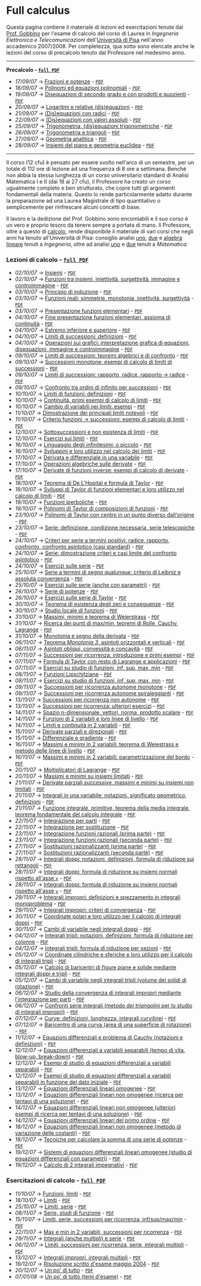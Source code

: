 # Full calculus

Questa pagina contiene il materiale di lezioni ed esercitazioni tenute dal [Prof. Gobbino](http://pagine.dm.unipi.it/gobbino/Home_Page/ArchivioDidattico.html) per l'esame di calcolo del corso di Laurea in *Ingegneria Elettronica e Telecomunicazioni* dell'[Università di Pisa](https://www.unipi.it) nell'anno accademico 2007/2008. Per completezza, qua sotto sono elencate anche le lezioni del corso di precalcolo tenuto dal Professore nel medesimo anno.

---

**Precalcolo - [`full PDF`](https://mega.nz/file/494AjQaR#ZJMr0XKfmEUgvrVcZfupBSP7UkyrBhSQn0tSQNT7Xj4)**

- *17/09/07* → [Frazioni e potenze](https://mega.nz/file/khIHUZaD#1Y4EpqKSjPMh3wPQN7jeHg-fcCPgLJrBSNWkPIO-PcU) - [`PDF`](https://mega.nz/file/FtR0iCyB#yHNSp0-ljIsfLJlopZtPwzZBQ0HwdGwIz0hrniux-E0)
- *18/09/07* → [Polinomi ed equazioni polinomiali](https://mega.nz/file/99QWTa4K#o2zC0ILXsx3UmCvckLmIRIS9DfJzNUaKS2VANXxr-lA) - [`PDF`](https://mega.nz/file/U14GQR4Q#OpP-SB_Wp4hSACFJHIRvccIism2XLZ2H7kXeIC2eIlE)
- *19/09/07* → [Disequazioni di secondo grado e con prodotti e quozienti](https://mega.nz/file/M0IRjJhC#v4GyP6A29qrgzH2Rv7QXZI2qw_KRy5kZHgMYq9L7smM) - [`PDF`](https://mega.nz/file/NgBlAIAD#wJ9_kwzcz1e4gRWuPDoR0dtqP7dvRRNGNaT0WE-lfYI)
- *20/09/07* → [Logaritmi e relative (dis)equazioni](https://mega.nz/file/IgJC0DiD#2mTRCVwQTeVdUzgZFwiwxIkZrUlycaQbFh3ZgRHQECU) - [`PDF`](https://mega.nz/file/VxJjlAKQ#0PwVZ_sNppLeHiICIxgHDzKIuAc5NZXvQS6TjLknPS0)
- *21/09/07* → [(Dis)equazioni con radici](https://mega.nz/file/oooyERgT#UtMz4-UWobWf4qnf3Im4r_78TQVj_LN_TK0yk080-Pg) - [`PDF`](https://mega.nz/file/V8Yg3RJS#0_yOyrrfRQU9MrM-ro4IaBpsHkJRK-7btyCbHewf3bI)
- *22/09/07* → [(Dis)equazioni con valori assoluti](https://mega.nz/file/t0YFQZ7Z#78UAqHh5c54gRiJ1M0CcC_P88AtZ0nvArC7Vk6zHS3M) - [`PDF`](https://mega.nz/file/U9YxkbDL#Xy3bi_6MzXHU0URmUOUVm5ZUn_I0O9H9dpQEC3Nw2WM)
- *25/09/07* → [Trigonometria, (dis)equazioni trigonometriche](https://mega.nz/file/IpJhyCRL#6Q3LLm2-LsX-Gcpdg-LgzrZCAEpLEnMIOvtPdw-tNm8) - [`PDF`](https://mega.nz/file/95wThbLL#qGYf2eEBldF8c3E9CwBDU85q2-nr4wvNdApmq-08PzQ)
- *26/09/07* → [Trigonometria e triangoli](https://mega.nz/file/chomnbAR#MPGBVaMye9lm4LyX0w_j-7uFistXFbgOFFUERMP0QS0) - [`PDF`](https://mega.nz/file/BtBwUBKY#4RuXyfNkkz4UvJeTWzLDY1e3I5vfCDS9Aqts7RMou1c)
- *27/09/07* → [Geometria analitica](https://mega.nz/file/wgBSRQab#CwgVx41dyJcmzzjdFWhZdG_V86MIwo84ETLmY-G__E4) - [`PDF`](https://mega.nz/file/YxgSxACY#CooG02S0g12K0-5kTZKjUIiFQG3cbw2HWrUL_VphQek)
- *28/09/07* → [Insiemi del piano e geometria euclidea](https://mega.nz/file/cx5FTSzA#EtCsLzxRuMry7I7NG9T_6UcW-ytuzFiCCbsQeXvnqlA) - [`PDF`](https://mega.nz/file/thJAiYIL#3Klxeq9GyGjvtHH0OyeagmczVZmLC3X-Y1DzutrFyp0)

---

Il corso (12 cfu) è pensato per essere svolto nell'arco di un semestre, per un totale di 112 ore di lezione ad una frequenza di 8 ore a settimana. Benché non abbia la stessa lunghezza di un corso universitario standard di Analisi Matematica I e II (dai 18 ai 27 cfu), il Professore ha creato un corso ugualmente completo e ben strutturato, che copre tutti gli argomenti fondamentali della materia. Questo lo rende particolarmente adatto durante la preparazione ad una Laurea Magistrale di tipo quantitativo o semplicemente per rinfrescare alcuni concetti di base.

Il lavoro e la dedizione del Prof. Gobbino sono encomiabili e il suo corso è un vero e proprio tesoro da tenere sempre a portata di mano. Il Professore, oltre a questo di [calcolo](http://pagine.dm.unipi.it/gobbino/Home_Page/AD_T08.html), rende disponibile il materiale di vari corsi che negli anni ha tenuto all'Università di Pisa: consiglio analisi [uno](http://pagine.dm.unipi.it/gobbino/Home_Page/AD_AM13.html), [due](http://pagine.dm.unipi.it/gobbino/Home_Page/AD_AM2_14.html) e [algebra lineare](http://pagine.dm.unipi.it/gobbino/Home_Page/AD_AL_14.html) tenuti a *Ingegneria*, oltre ad analisi [uno](http://pagine.dm.unipi.it/gobbino/Home_Page/AD_AM1_17.html) e [due](http://pagine.dm.unipi.it/gobbino/Home_Page/AD_AM2_18.html) tenuti a *Matematica*.




### Lezioni di calcolo - [`full PDF`](https://mega.nz/file/B9oGEQSD#1P7fkyQ17V1bOtrMV56JAPwi9pO7k8sEHrJAiUITuh8)

- *02/10/07* → [Insiemi](https://mega.nz/file/Y8ZSyZKB#SocjSc8UR_ghF-UzrI2plUd6tAoDvT5QaYjD6wb9czI) - [`PDF`](https://mega.nz/file/p9QzTR7T#cmhkAEb8JSXz3mhsqd5gB6GQ77um5kBdTCo9y0oH02M)
- *02/10/07* → [Funzioni tra insiemi, iniettività, surgettività, immagine e controimmagine](https://mega.nz/file/R9ZAFTqT#UhyClOSBLImsvKfP6GJGHTUCOKr18YmKrqeIPUm2_ok) - [`PDF`](https://mega.nz/file/kwpWWR7Q#jtPypG0jFwWg278cZBYuSEUNxdHT-1OML_o7HtaWSoU)
- *03/10/07* → [Principio di induzione](https://mega.nz/file/xg4SiRIL#HkcQLRwks26Rtpb2h4nk3QsaS-5tabYczOi3wwPeZ_8) - [`PDF`](https://mega.nz/file/RgpXTJDT#6PyS0E5pPwLG03uOHkUKDVEn4qGgPvcb5qoOJFkHKq8)
- *03/10/07* → [Funzioni reali: simmetrie, monotonia, iniettività, surgettività](https://mega.nz/file/ssQnEZLL#to4Th3HAkb8wpn8E13nrxhhGsb-tlr8nHhgl7UeR9n0) - [`PDF`](https://mega.nz/file/I1hiyRpZ#a7sLA1t0n6lDKQAnzHvHbY3SCHV49wpM5xLwwW7E6tI)
- *03/10/07* → [Presentazione funzioni elementari](https://mega.nz/file/1lYziI4B#IHPlFpzZ_MpIrR642BWmA21w6uIxrhn2_ZxvDknlXZI) - [`PDF`](https://mega.nz/file/hxRXWZ6a#kEfl1FREvVgJH3u-endCucMDJAu4g0fBUw4BBmTFQQ0)
- *04/10/07* → [Fine presentazione funzioni elementari, assioma di continuità](https://mega.nz/file/ZxgkUSoB#GSmSVoViMcALt7BDVN-0BoindeA89-ETs4sFYlIqXz4) - [`PDF`](https://mega.nz/file/UxhECTST#aLUdGD09jxsMMx1QakH4x27jve2pqHAsN0i_tLl-Lcs)
- *04/10/07* → [Estremo inferiore e superiore](https://mega.nz/file/Ixh2TKYS#2_uyEox4wsOCIqDQYog7h1yf5TzSLfSiEZHeW7U9wlU) - [`PDF`](https://mega.nz/file/F94GyQyC#SGjEG_I4fOoOUldJ8wL_QyjLDqjj4A7cDqBj0eehVPI)
- *04/10/07* → [Limiti di successioni: definizioni](https://mega.nz/file/k8Z3DYoZ#ILZJYV_BFnlJNDS7NoY6Ca2qmRaPzlE5G2GemTtB5-c) - [`PDF`](https://mega.nz/file/RhwQmQBC#t2Dq6_1F3T-YRcIbzptZ1Q7O7gN0f0ZWp1zyIr4nRbc)
- *04/10/07* → [Operazioni sui grafici: interpretazione grafica di equazioni, disequazioni, immagine e controimmagine](https://mega.nz/file/RxxHGbIA#zy9c6p_Zj8vjczNz_uhHL2Y50muTszljx1it0OPx8KU) - [`PDF`](https://mega.nz/file/tpw1AT5R#9tTUVtHg2is0wdSrfvHP4RRnvoz-zNEG6-Rwdlxh378)
- *09/10/07* → [Limiti di successioni: teoremi algebrici e di confronto](https://mega.nz/file/08o1VYgI#QvTt7baV-Ia442upqFOPMFOK5KObFy3dCs1xEjJLFSw) - [`PDF`](https://mega.nz/file/QspCFQga#QZztxAapdmYa763SO5e_YdWo3hBRwakJXY7GAfZ5jU0)
- *09/10/07* → [Successioni monotone: esempi di calcolo di limiti di successioni](https://mega.nz/file/NhJWiJDY#YFrf2HqNYVWWOauLqKm84GQLjLM1Q7POcf0hJ3Pz1g0) - [`PDF`](https://mega.nz/file/Mp4wFZRQ#J1XCxaIb9GqCnw-zZTtJOoPVwJi-6Oo0fl8RIGqS38Y)
- *09/10/07* → [Limiti di successioni: rapporto, radice, rapporto → radice](https://mega.nz/file/M4w3yJpY#_jo3y2U93Dc33p9xfMgIdQSQLaQXDsuUb9xBnSCHtxU) - [`PDF`](https://mega.nz/file/k5ZSlIjY#C4fsiq8f2Vkn07xE3PPLsm2wsag1u1ZaBL0rBNxPHr8)
- *09/10/07* → [Confronto tra ordini di infinito per successioni](https://mega.nz/file/8lA0QJIL#phluFT_QrBYjkD3rsPnX_tqDiHbT1fEvZKuYARNmgx8) - [`PDF`](https://mega.nz/file/s85AibCQ#Ah4ZRooy1H3ZfY5lwXi_6s0gj7BGsyyXCGCd8egktjk)
- *10/10/07* → [Limiti di funzioni: definizioni](https://mega.nz/file/spg21ZwQ#HxjSERTYoSYiZVeBboNez_xMH1yA9E8AsWb7qa6nhf0) - [`PDF`](https://mega.nz/file/t1BnlbKa#zSPMNHRzRtfHGxk8F-CwTpNEAsDiLjwo_DdIeUnnhd4)
- *10/10/07* → [Continuità, primi esempi di calcolo di limiti](https://mega.nz/file/8oQAjZSI#2iD6d7oC7STPRWEilxPX7N5ZU3LHc8b4o-IesxVsIYU) - [`PDF`](https://mega.nz/file/t8hAlT4L#BxSGh9h83YE2owKvcVJYIFgMlQz6oG9sEM_D090tOT8)
- *10/10/07* → [Cambio di variabili nei limiti: esempi](https://mega.nz/file/t4w3SYgS#pXju2gl4mnMiJNon28qrQoVtDrPPpRsbmQ4S4RDS6Jo) - [`PDF`](https://mega.nz/file/BgxzkDwR#VFDC_pe7KMcs_Y8Qz5qcZOf-vJfyGg9o3HMUYgkDbCA)
- *11/10/07* → [Dimostrazione dei principali limiti notevoli](https://mega.nz/file/El5VzLTI#4s6VEEdB09Bg-MObMQpPgMjJyckl6u7WMaiNPeE2wC8) - [`PDF`](https://mega.nz/file/wtxQ1KgR#-aEv6zlEL53rphvSLOdyu-Uoi3G7JABXLqzya4unJSY)
- *11/10/07* → [Criterio funzioni → successioni: esempi di calcolo di limiti](https://mega.nz/file/8ooxVIIZ#USY8xRn2ArqbpMnLs1YrvG-lQfXTmrIkx7QRsBiWgxo) - [`PDF`](https://mega.nz/file/E0Y0xQiQ#3V9yZ5Tc5P1aEYb7URcYSqCR9s9FWDoMI8p5EiXQ4-M)
- *12/10/07* → [Sottosuccessioni e non esistenza di limiti](https://mega.nz/file/Bph0iJbB#flBxb_kmk1RgZ8038MWIM7IJaneuM0x35vkwC82rlDw) - [`PDF`](https://mega.nz/file/85pw1LAS#gFEexi6GNrGBuiiJhkvyMAb_oOgaklcxFp0HWxTOqZY)
- *12/10/07* → [Esercizi sui limiti](https://mega.nz/file/E44GCCoZ#8TwpF7TeuWD4sRSt6d1s9ok3rhh2twFKbDd27jQD0IM) - [`PDF`](https://mega.nz/file/0hhzDZJa#E4GKhZLNbHaKzVtRSPxBfaLxb7vap42ToLojMBCizIk)
- *16/10/07* → [Linguaggio degli infinitesimi: o piccolo](https://mega.nz/file/AkQTyI5Y#Qv5P-YFpeMJ1l3GFMVUAxeuJGq6LuTflPOz_eQEGqnc) - [`PDF`](https://mega.nz/file/R5IigYZA#vSfDNi6oTj5oF5dU_8p-caA6sCSTfJ-pHjnrOIj6L5g)
- *16/10/07* → [*Sviluppini* e loro utilizzo nel calcolo dei limiti](https://mega.nz/file/88h1xKxZ#qBNGhv8rw8sJcUTssNVibceLI1FdU6zdimgpQyOqeyw) - [`PDF`](https://mega.nz/file/E8IQTDBa#4Zk2T3PzZ415st2DOnSe7p0JR_8jxxPckNTQhOXBpe0)
- *17/10/07* → [Derivata e differenziale in una variabile](https://mega.nz/file/s1YXSDTL#_Ns4mvqKnJrOu4T9uaytQHFUOGUA_PX2mg8qCuUIIto) - [`PDF`](https://mega.nz/file/psoTlRpB#vM5TuXmdNO_gHOl0Dpfhl-qcEifRAC1z24exV-5xy84)
- *17/10/07* → [Operazioni algebriche sulle derivate](https://mega.nz/file/kthGgCIC#o_McojKXgWyna4rSkEmC4HOWkmwZpRw4SMwuvMFJyVw) - [`PDF`](https://mega.nz/file/NsBDEQBQ#yCQo6_SdazwZ08dilqbCT2iDGT3wSTybYul9RTxrlGI)
- *17/10/07* → [Derivate di funzioni inverse: esempi di calcolo di derivate](https://mega.nz/file/w0ZF3KKZ#rseQcego4iZzHU17-mg-0Q9eETOCYgfrcmZ8BxhTrN0) - [`PDF`](https://mega.nz/file/Z15hxa5Q#cnnI6BS_u9r8tlwtfkXLTwqV3q1K2zu1aO2vzwt23F0)
- *18/10/07* → [Teorema di De L'Hopital e formula di Taylor](https://mega.nz/file/5sYkRISY#D4fSLQ647f5vN1Bp1K1Ieyp0mACcX8_ARtKehNsoST4) - [`PDF`](https://mega.nz/file/IlBjkDKA#HLLFhumZqFq-uYhZtM1wMq8F-9z5HaGmbLeEJA6VRnQ)
- *18/10/07* → [Sviluppi di Taylor di funzioni elementari e loro utilizzo nel calcolo di limiti](https://mega.nz/file/Z45hRQTY#hJx7ntazHQW2N4-OyUYCVQd-tvjUgEc-53OxD6lSZHE) - [`PDF`](https://mega.nz/file/YtYkkRaA#xB4jydvXQWfED21Ss2Xj7cvuKwqFSkM5SN0yRVfDPWI)
- *19/10/07* → [Funzioni iperboliche](https://mega.nz/file/E1xTmSJB#SkI-WEVpQhhqQCyhnyS17841iFR9V9td8CnfwS_Gb7A) - [`PDF`](https://mega.nz/file/cpZBXTTQ#R5Kh5eDnzxQOGBKVKeAfkW8WkToikbHM2Ky1OeLa9rs)
- *19/10/07* → [Polinomi di Taylor di composizioni di funzioni](https://mega.nz/file/doAjFLjS#LvFeqj_eaR31cWN8a29BfMACASm3LqbJYXz6ycAyo0g) - [`PDF`](https://mega.nz/file/g0AXHJAZ#Fuf_EqfT72zLJctG4JOvs6RgRa1mTGD77YPSao7Duck)
- *23/10/07* → [Polinomi di Taylor con centro in un punto diverso dall'origine](https://mega.nz/file/9hY0CBAa#9fPQmA8myZUAWsaGqwrc5fv4Hv77vDgZxJ1i2Yg_CoM) - [`PDF`](https://mega.nz/file/YkpjkQxQ#Co1DPDiY-v51AlWpsX5HpCgvOerOaPOUHdYgaujHEpE)
- *23/10/07* → [Serie: definizione, condizione necessaria, serie telescopiche](https://mega.nz/file/0gQEgC4B#1ih0xcznG0yLJbRoCNxnyJgWxIl3OqKs0vrdXM_jpDQ) - [`PDF`](https://mega.nz/file/Rp4iHDLY#CWlV5wJH9uYvhRCwpy9_AVjCmEulIe5B-WmDCKvrR7E)
- *24/10/07* → [Criteri per serie a termini positivi: radice, rapporto, confronto, confronto asintotico (casi standard)](https://mega.nz/file/tsJ0iSpC#bfPwu8zf-EhWJd2gWgTqqaVcxjrKs-R3HbDzQ_puQow) - [`PDF`](https://mega.nz/file/QhojBRrY#1JPr58eYLKKETTppSZL2NHzH9ku7BVq1wjfomibkoyM)
- *24/10/07* → [Serie: dimostrazione criteri e casi limite del confronto asintotico](https://mega.nz/file/FghAEDSA#b3KPeN6G7iZiYy4aQnBjXWZQyb4Y36O8QjhiUbpzIpI) - [`PDF`](https://mega.nz/file/0lIV1ShZ#8aimS3aO58fxvQpzNTvtryxrFQPXHVIfhknNPYepKJg)
- *24/10/07* → [Esercizi sulle serie](https://mega.nz/file/Fw4QFCAZ#wjBWGfhzBO553zarmnOJ_CU1Epoyunx5X9KrxV8aD5M) - [`PDF`](https://mega.nz/file/w4BAgZLS#15z60uIcEpqbFlqselcgvdCjiXVQdroM569vCpAoxak)
- *25/10/07* → [Serie a termini di segno qualunque: criterio di Leibniz e assoluta convergenza](https://mega.nz/file/B55gWYob#j51MjFDv9C318QB4k_0klot8T2mVYrpKVf43djCcGxQ) - [`PDF`](https://mega.nz/file/40ASHD4Y#bksm6MHDyShXBRQiFyaaDiUOo4Tdwj0LsFME8Pay6eE)
- *25/10/07* → [Esercizi sulle serie (anche con parametri)](https://mega.nz/file/d0gS2BJL#j3E2mPtVmXskCaAkp0yKVsIdrqWZPLXkm9lCkSJoAbw) - [`PDF`](https://mega.nz/file/csZ0QTZR#9Wz4LuImzXsvI-8kt-0QLVnfbmH__0p0ElX28GDuG2o)
- *26/10/07* → [Serie di potenze](https://mega.nz/file/4xAVjb7R#6WD1kr9RttHgR_5vP8YlzPaV-4PbEOve4-CYyJmVCHk) - [`PDF`](https://mega.nz/file/ZlQSwQzY#NW7XSCEgzGqoZ7Iu79lRWVI1JOL1Sbv4mw5pth0PG9g)
- *26/10/07* → [Esercizi sulle serie di Taylor](https://mega.nz/file/h9xxWSxD#m_bWriab3kksNA_Pdq02oEerVNhttlkmGT0WxVsmqVk) - [`PDF`](https://mega.nz/file/9ppxXSjY#8gxP2OCkTTckQAd_ZPOjAXfPSCqyFoZB939Fts3l8OI)
- *30/10/07* → [Teorema di esistenza degli zeri e conseguenze](https://mega.nz/file/clJxnSAI#f4RxRFmtmEmf_JSYjXVMgK2gLt6zxamJIF4jH2LQUmc) - [`PDF`](https://mega.nz/file/I1IxFa4D#ASHStAcLwv64zGiD-j7nV4qEHmhKarnyxCrUpeI5qbA)
- *30/10/07* → [Studio locale di funzioni](https://mega.nz/file/RpIjHRIb#Pyo6NHakDVjTo78SZyH22zvtvIQCUJ0k1t8O9Y4-Un0) - [`PDF`](https://mega.nz/file/BlJXzTRQ#c7KhpCRDzIh25bliwLbnjS2bkWfyLCLsoX1G0Gvu9AI)
- *31/10/07* → [Massimi, minimi e teorema di Weierstrass](https://mega.nz/file/4xQ3yTIL#WqzXns3wDfBxbJM70cQ3qDO3z9muxlITgeDCetZeEgo) - [`PDF`](https://mega.nz/file/lgYm2A5K#xK2FPeLhMLbiceZqE27f2Vym22clhA6lz3VCgETYEHo)
- *31/10/07* → [Ricerca dei punti di max/min, teoremi di Rolle, Cauchy, Lagrange](https://mega.nz/file/94Q11KgS#SS3Z-gf3oSPlWmeDnFgmznEOqBA4-HCmBCsGY1AI128) - [`PDF`](https://mega.nz/file/YlZUUJTb#Nl5bPEJou1SLbCpG0n8ouEepPxpwChLFlX8gp-InY9s)
- *31/10/07* → [Monotonia e segno della derivata](https://mega.nz/file/5kgnVT6B#_18NKCWZyUDasObjKQM7LIsGJrJ9HbIDOFrLLX8WOvM) - [`PDF`](https://mega.nz/file/9gYiBZAC#pKFx3uVXRilLMiQ_om0N_OZDm-1GWfAal38NlfNu7-o)
- *06/11/07* → [Teorema *Monotonia 3*, asintoti orizzontali e verticali](https://mega.nz/file/YwADCDqK#9Z8IzctPG0kWIitMuHCfG3m5JvTJDo82h67ZOEaZfKw) - [`PDF`](https://mega.nz/file/hwwWFBwB#Fft58hSCUuFPyfPVGRINyLWKh4BVzhGM1LC66xGaaBw)
- *06/11/07* → [Asintoti obliqui, convessità e concavità](https://mega.nz/file/I94XDBIT#od8QCARFxrtLASuNJ_M2spJe_bDSgVR88U0PbvsPVI4) - [`PDF`](https://mega.nz/file/s44UUQDD#m8BLQNXvVVI_cOv4UzB4iYasYaPqozAhX4TuqaayH1E)
- *07/11/07* → [Successioni per ricorrenza: introduzione e primi esempi](https://mega.nz/file/gtgmGITB#6wjDKNAOXdyHRnUcPKV-SFbJMcMJfibWa1EzwX-XEag) - [`PDF`](https://mega.nz/file/soRGEIKB#53U1HyZTVrncxHiDM_Pjh_jMXHpDCyGfbFXksTDdN_w)
- *07/11/07* → [Formula di Taylor con resto di Lagrange e applicazioni](https://mega.nz/file/JsAyFKbZ#qpZmUtZAZ7R6tU-LtT3ROwKz6hcPWaD8LWlVnVEbl-M) - [`PDF`](https://mega.nz/file/ItwXRbKI#djC4s1ejGfOYJ0qDl_l3vgxGR4_BZJhhromJiaLdZ7g)
- *07/11/07* → [Esercizi su studio di funzioni, inf, sup, max, min](https://mega.nz/file/olAQyQiT#wc2kTE7GujYijw6gZTpfIwsHZCjqTL9sNGZy803wSPo) - [`PDF`](https://mega.nz/file/JgQimChA#4_v_vAAKnvqRtwl5LxD9mUsxzuq8HPX_DcqaGyT26es)
- *08/11/07* → [Funzioni Lipschitziane](https://mega.nz/file/I9hzGCBI#l9GtOlnLNEIMGJMZFuwj2za1qDhyvU5RQY1uUK0jb9k) - [`PDF`](https://mega.nz/file/ptICGZDT#KFr8bGTmYHIZgANX8QPUPEvnN2EFxBrOE7GngqfcYg4)
- *08/11/07* → [Esercizi su studio di funzioni, inf, sup, max, min](https://mega.nz/file/B4YlwKLC#8R0Xv93WHe6_2AH2R6qCNVxR_a9NLtEe-U9qSmURlIs) - [`PDF`](https://mega.nz/file/oh5WHD5Q#935rrR-Q35KfnwBMseCHAAyhytkBvKEmdX3ZEKLIzN0)
- *09/11/07* → [Successioni per ricorrenza autonome monotone](https://mega.nz/file/Ixg1nCYB#42qqhtdJkV2sDiRFkWTuWkC8Ts2C6BQuNqCglcHfS18) - [`PDF`](https://mega.nz/file/9o5RwS5A#Xc7hW31cm9xVJ6bEwnXsURbHsKZ1tnRFdTWU4RAyaWY)
- *09/11/07* → [Successioni per ricorrenza autonome spiraleggianti](https://mega.nz/file/I5hhVLra#YyW_XNMYedFt14RqnOK7GSB6dbkO7X8_td6gn9mFrsk) - [`PDF`](https://mega.nz/file/0tgS0YQS#yDlPVhSRD1mRHosHdzpxFd8E5bKnLA2bVYJiFqoHsao)
- *13/11/07* → [Successioni per ricorrenza non autonome](https://mega.nz/file/sopDCTgK#dR8Z5TzKsCuUf2c8c8Jw98w0xmMy2swIZD2PdOySRRA) - [`PDF`](https://mega.nz/file/sh5g3IgY#lL1TZqL2PwhM76x8r2GAJewi2z_TIqznWpFrsWd9XJU)
- *13/11/07* → [Successioni per ricorrenza: ulteriori esercizi](https://mega.nz/file/sggTjKQB#81FosWvvjVnks1FD3lEhfUkqWD16KNicVGZ857V1zrU) - [`PDF`](https://mega.nz/file/xp4UGJzB#HrDAPCnO5uF4XoMO0qqfRCW5PttU2Zaxs2Myxj4dLxs)
- *14/11/07* → [Spazio n-dimensionale, vettori, norma, prodotto scalare](https://mega.nz/file/too3EZSC#YqPCVY2D9L1JTqBG3CXd9XR_HTEcewNc47LgYOEYNTI) - [`PDF`](https://mega.nz/file/A9QyEZ5K#TzVfjjF2YlphoMLIXapx_ADnd9qJyoa4qGqmdRgSJdY)
- *14/11/07* → [Funzioni di 2 variabili e loro linee di livello](https://mega.nz/file/spQFSYaR#PfaGOzqOFbd6hVwH9704miVRDeLzpgYCe1PCRrdzeDk) - [`PDF`](https://mega.nz/file/YpRllIYB#X2xzHSEegWjuzTH8MQqE-gCNnw8C2pliP6aWiWIb1bc)
- *14/11/07* → [Limiti e continuità in 2 variabili](https://mega.nz/file/4h5gQbZJ#4h0PmdXP4GG2PmKs4rYkqWrYN5BC8Ef0VQ8ChpKjyg0) - [`PDF`](https://mega.nz/file/Ap41RTiD#sbYsaqT5BMqygwHkIRPmxF4GRzxHpFxqIVhgwc2-m8c)
- *15/11/07* → [Derivate parziali e direzionali](https://mega.nz/file/h8gyCTaZ#AqUbQWuIttWTXKPWUx1QNv3whrXgFz4az3J78iv3mhY) - [`PDF`](https://mega.nz/file/YpYhDbqQ#I6o4lVHgsYdiE97Qa3GfQTSA2WefJ_Uz599K8sxoSOI)
- *15/11/07* → [Differenziale e gradiente](https://mega.nz/file/gxgCxA6L#A56awGfmmrzqa1gC0Q4tZK_QWfuwh29sADWxpN-YwUk) - [`PDF`](https://mega.nz/file/sp5jWZya#6siIZYgZ_gkwtLJTUVwrOM9jOXMzWZnVmoJNiWnXgAc)
- *16/11/07* → [Massimi e minimi in 2 variabili: teorema di Weiestrass e metodo delle linee di livello](https://mega.nz/file/lgIyGYzC#iYUX8ISdMUPGkjt3aWCZAJK_qFkRuFKx8sJyUdi51VQ) - [`PDF`](https://mega.nz/file/B9pEURRD#wP5dNfyS95NJDFuhcNG3ETTWBX9eQFWr0015nkyF8wA)
- *16/11/07* → [Massimi e minimi in 2 variabili: parametrizzazione del bordo](https://mega.nz/file/98wgnQ4J#h83LPdvGrGNJZBmwZKtJmG1-4geCPkdc9-s4vLuleOE) - [`PDF`](https://mega.nz/file/xgRBHZZa#hEynceIvWoVojg99Krvd5tGNBa3i3yGJ0kNOH7LeSi4)
- *20/11/07* → [Moltiplicatori di Lagrange](https://mega.nz/file/V5gWXAxD#Ohg0dIk-D6g-h-49toq-tzyJgrJ4Nh8YadyvKGrCxhw) - [`PDF`](https://mega.nz/file/J44wURZY#bJwTAYF_gGGua-Wt2wqa8oJ_iR4w50fvj2AnyV-Xds4)
- *20/11/07* → [Massimi e minimi su insiemi limitati](https://mega.nz/file/EthgWTiT#dVqXIj0edZBHyQG9wEEXLQmgi0_g18RQDfkT40u-h8Q) - [`PDF`](https://mega.nz/file/F1YEkJxC#xAC2fnZLlTXp0nT1FcpARuAfySz0GvjxIEfRgsZH2Jo)
- *21/11/07* → [Derivate parziali successive, massimi e minimi su insiemi non limitati](https://mega.nz/file/I0p2nLLK#lODL-dj1BlPI19o0q4O3i4qEI5XrPEc_0sQWXHOQ-MA) - [`PDF`](https://mega.nz/file/94ojgBAY#IGuhyxWlIjooGTKYiTjLnFXpQhHeQF-nLNIJAIW4ZeA)
- *21/11/07* → [Integrali in una variabile: notazioni, significato geometrico, definizioni](https://mega.nz/file/s15zFKga#A65yN6de3x6JrgZiffw0ADNUU4kO8RsSkK9AFuk3wwc) - [`PDF`](https://mega.nz/file/hoYn2Sgb#Yf2plL4Tak1ap8wCmwFEljblD1Y2bFz6Sop6ofruf64)
- *21/11/07* → [Funzione integrale, primitive, teorema della media integrale, teorema fondamentale del calcolo integrale](https://mega.nz/file/I8RByZ4B#nHS2Abk-CJNeuspi7pTp5evroSwkgzLZbweZ4gENS4M) - [`PDF`](https://mega.nz/file/pphj2ADQ#jnrVyxrHP5829GE0wgv0cmkXdUEVTUlZIa8r2z98ACA)
- *22/11/07* → [Integrazione per parti](https://mega.nz/file/k4x0FCjC#EEX17xvN7eGN3I_yOHRkEqPHS28O1mjDGsbvasJsgkI) - [`PDF`](https://mega.nz/file/E0JA1bxQ#O46PdgHVZJ03-PPWG4q3tYnz_aXFPmee1u025AnNZJg)
- *22/11/07* → [Integrazione per sostituzione](https://mega.nz/file/c1IRWRCQ#D2LooBFoz9wgNdKAqRGLlJE6PDa6pHfKsObvVM8Xp30) - [`PDF`](https://mega.nz/file/tlBXEDgK#m3BsSXjMWqu4tbi643OqGeUXtsI_QQoVOT7-qXJSS_o)
- *23/11/07* → [Integrazione funzioni razionali (prima parte)](https://mega.nz/file/ktRSAKbB#WmsGC-pyLXhLP6Y-qYbJHEc-oV9U4mmbgqO3Y7jwvoM) - [`PDF`](https://mega.nz/file/wo4CyBqA#ZhuI9l4sR7fO1o58s8LsbOLg99pARSW-yEot_PHCS78)
- *23/11/07* → [Integrazione funzioni razionali (seconda parte)](https://mega.nz/file/8wIECKgS#gEFbgEuw-4_PCOn-3Am_u_ZIOPtKfcUkXmZIbxzVGXY) - [`PDF`](https://mega.nz/file/Qs4ARZII#ISdvY06vSNyzwif1FpFKcQRKpcG19Gg-vYiLJ6H5fYU)
- *27/11/07* → [Sostituzioni razionalizzanti (prima parte)](https://mega.nz/file/cxQRiAhC#4lkxyZLjT-gio4D8WLWkxJ3AEOQsPx0hYk7pU9nEoEE) - [`PDF`](https://mega.nz/file/cpoUmDYQ#072cykxLqoWDYrKVdGgu5J4oOsU5BjDY_YRzBZI1GU8)
- *27/11/07* → [Sostituzioni razionalizzanti (seconda parte)](https://mega.nz/file/1kIWFIRB#TxvE922vFXAqpFl03gVpKwgzKewNA0Ff1980qlp5d-Q) - [`PDF`](https://mega.nz/file/xsoXgbbQ#0Wf6oASnXqU71dS215tjAia7XPoPYh6_YUeK881jqkI)
- *28/11/07* → [Integrali doppi: notazioni, definizioni, formula di riduzione sui rettangoli](https://mega.nz/file/glYFVRBb#XQYAw1fSYlIOwDYqf1ANADgdNyvPa8XlGl42uc3LnwU) - [`PDF`](https://mega.nz/file/Jo5nSBrK#C3Wu1un6g581ca160Vv64xzoQwkrmdmes8uaH58ZtdE)
- *28/11/07* → [Integrali doppi: formula di riduzione su insiemi normali rispetto all'asse `x`](https://mega.nz/file/p9oThBwZ#sev_Ergj9pNJmv7VIrSbK5vzK-tx0JJVr4VRwQRScU4) - [`PDF`](https://mega.nz/file/5k5FiIab#3s5pEPEwon1eJjTyHs4ecZRYGWhpJTTNp7HKnsbb-B8)
- *28/11/07* → [Integrali doppi: formula di riduzione su insiemi normali rispetto all'asse `y`](https://mega.nz/file/VsgXhSBb#0XFa2U9l8ILQ1_z88aKhqQwFGRLg1jSa-uv97AI__Yk) - [`PDF`](https://mega.nz/file/whI33Z7I#TdC_AN-QK96iCMgr1t2i95E0ttBHQPB44E8bt7w3y1Y)
- *29/11/07* → [Integrali impropri: definizioni e spezzamento in integrali monoproblema](https://mega.nz/file/80YTzLCT#vma0tM-1toCxxAZ3hTcemFr7nssc16kqK7IfJb4A4Kg) - [`PDF`](https://mega.nz/file/s4Zy3BTa#sgFZbhhliz0TQ3ixeAtOswaixrzFFaTg8beAQ_vkNCg)
- *29/11/07* → [Integrali impropri: criteri di convergenza](https://mega.nz/file/Uw50QBZZ#hH1IzHbtlslFP4M9XkHt9Cd3Wp2QacIwgU-cTLzpBFA) - [`PDF`](https://mega.nz/file/F8JFRLgA#Xz5cS03-9RjBoaomTMe-cyugU0TuZiaJXyV0E4uQs5M)
- *30/11/07* → [Coordinate polari e loro utilizzo per il calcolo di integrali doppi](https://mega.nz/file/1sAHkYjI#b1XI4InUPNe3etdltOKZ0emwx6wycYWuRY1AAmWd8qE) - [`PDF`](https://mega.nz/file/I5ZCxSZT#eJminB7HBsSTO4cREbzP_rY6aBCMxM0-QdohI6lNkRo)
- *30/11/07* → [Cambi di variabile negli integrali doppi](https://mega.nz/file/YwBUha4J#pi1_vV6buyYBB5p8UIy6ZqkXzM4_g9DREeCpD4exQi8) - [`PDF`](https://mega.nz/file/ExwgARKI#bca96Aj6umktkTgwkmi407adv5dtOEi_fvcTd3HDKW4)
- *04/12/07* → [Integrali tripli: notazioni, definizioni, formula di riduzione per colonne](https://mega.nz/file/J9JzBbaA#177gzEiZP66bJmpJpwaf95d7rF_zAMK-mlZUmgqTVo0) - [`PDF`](https://mega.nz/file/dk5SSSxZ#8B72IxEZrTCTRXK0uJLKdCci5IMScLNO72ciS8i5roc)
- *04/12/07* → [Integrali tripli: formula di riduzione per sezioni](https://mega.nz/file/MxAznaBK#HB-UamuQhNXVyy2QUhBQeMo-qsPUarhJWsq93mQHboo) - [`PDF`](https://mega.nz/file/414BTTDZ#nzw9jhjiaJnL6x0yIxhmPWVzAVdCjEQlIu0X6itytyg)
- *05/12/07* → [Coordinate cilindriche e sferiche e loro utilizzo per il calcolo di integrali tripli](https://mega.nz/file/FtwRGJaT#bmwhsGl8fN8jvFFeelqyonHCVcgV0dIYeGyjGth2atA) - [`PDF`](https://mega.nz/file/YsRSHLjY#JbOeb-8LoGI3BlS8IdG0RsY3o8BYg-xwmFX2kk0_8JY)
- *05/12/07* → [Calcolo di baricentri di figure piane e solide mediante integrali doppi e tripli](https://mega.nz/file/opQElZJT#FqOHP_xCPaTw8f1M577VG4iwQ0jBx0K2t3jB5FijjPQ) - [`PDF`](https://mega.nz/file/g1R2GJJJ#zUSQ9rhlgF8sJrnddLiIHIU-4bi0K8sDgPMipyTSqR0)
- *05/12/07* → [Cambi di variabile negli integrali tripli (volume dei solidi di rotazione)](https://mega.nz/file/hsYVRITK#1NIqOtL5W6McDYE5iv9r4ewBap6JU-hUPL4XoFmwBMc) - [`PDF`](https://mega.nz/file/8wISiRCL#-dTSMrHPeimWv4jrqEIRaIGgwdK7RhwDbUUkQPE7-7c)
- *06/12/07* → [Studio della convergenza di integrali impropri mediante l'integrazione per parti](https://mega.nz/file/8kJTwYyR#yTJXCVrDhHRBMjJMJ5baqNXTqUPkUtCEWY-StuxgAPc) - [`PDF`](https://mega.nz/file/Ilpi3JRA#H7hbtYfi_Ws55PmN5o5WMmlcFAF7VXcw1ai7-qK-voU)
- *06/12/07* → [Confronti serie integrali (metodo *dei triangolini* per lo studio di integrali impropri)](https://mega.nz/file/Uth1xJQb#4N0cPmd3vblpcy_mXqpLwEIn7UR7DTJsegbnPWurljA) - [`PDF`](https://mega.nz/file/UoZU2bqB#IPsKRJqrSxJ1DN9CVJ48fXAZWs-FK7qvv4q-8WRaVg8)
- *07/12/07* → [Curve: definizioni, lunghezza, integrali curvilinei](https://mega.nz/file/51YHHBAS#CS7dMFb3tM03X89Xb7R2UJ0zl0vuHYJO5VvFwML38Oc) - [`PDF`](https://mega.nz/file/UwZzAIoT#i_TYagbmEar_nCpDisSO7JV375D1F2kGRz7JQgswkuA)
- *07/12/07* → [Baricentro di una curva (area di una superficie di rotazione)](https://mega.nz/file/8gZDCKaB#s1vpQyBC1RWnqGVszTiiVC7D1VsJNrIYU9KRKWTQOPY) - [`PDF`](https://mega.nz/file/9ghAUaQY#tP3Sn4apVzF4HJy51LFrQpxxD03y6TkRCO30hPirXFY)
- *11/12/07* → [Equazioni differenziali e problema di Cauchy (notazioni e definizioni)](https://mega.nz/file/x9hgSQYL#Ety_P8pArelxgzlAjQtb9eKfdhKLtPARR4tm-yglefQ) - [`PDF`](https://mega.nz/file/tpoxSCQD#eUOtHDQeFC7aQxN4eIQRbR573MjLXUUPlh0y4WxjEL4)
- *12/12/07* → [Equazioni differenziali a variabili separabili (tempo di vita, blow-up, break-down)](https://mega.nz/file/ZsB2zK5Z#5XuopJkBkatfhSY8VSZuh5s5FkE-yN0ODFDiHHhw3FU) - [`PDF`](https://mega.nz/file/50wFTJrT#aoxNF36DG4kIYI95x6B2ZYCGRcu7kz2hb-H1Bd3ZO8c)
- *12/12/07* → [Esempi di studio di equazioni differenziali a variabili separabili](https://mega.nz/file/hpxzCBQR#si8DYrOJe9ANFM-etIhtHuyHJFIuDi6dy8e-_YkFxdU) - [`PDF`](https://mega.nz/file/h4BVgQ7S#ni599unDdEOqvMZ9zVNmmp4gkVEf2vR-UMMhFc4oPC0)
- *12/12/07* → [Esempi di studio di equazioni differenziali a variabili separabili in funzione del dato iniziale](https://mega.nz/file/hhhlBKAB#YDZtOdrvUNt54w735hM7OmUNX-k-tlimpXXno_wjilg) - [`PDF`](https://mega.nz/file/l0Z12TwB#SrAqQR5SRXcSH-HPHqPu4-iZF8K6TVCZ7mxssNH1SQg)
- *13/12/07* → [Equazioni differenziali lineari omogenee](https://mega.nz/file/I5QQkbbL#U-Utw7hHGL39CvOKTWHSueAfWLhiVhwtcXkMffAxAFI) - [`PDF`](https://mega.nz/file/I5oi1Zaa#MweUvHidcyI4wLJ_MbXkj4DHEqNM_u8Xo9jMYqd2Rnw)
- *13/12/07* → [Equazioni differenziali lineari non omogenee (ricerca per tentavi di una soluzione)](https://mega.nz/file/RkwV0ToQ#AJUS6EJ6-nT4UP2rbs8b7lRnIbyl2n9MBUWsXq8W_wA) - [`PDF`](https://mega.nz/file/F4JmxA7Y#gL_a0em5_UcZxKKfeTWphFavzJECFJnrFfxDY2Vlwbs)
- *14/12/07* → [Equazioni differenziali lineari non omogenee (ulteriori esempi di ricerca per tentavi di una soluzione)](https://mega.nz/file/RxxHCYRR#EPUFmWB62I6dku83QmQn66eBnv2nBUXz2-7A6npOdlY) - [`PDF`](https://mega.nz/file/0xAn1D6a#Tl5EInYcZF3DDG2243UaA5xoTLW856RpmkGEvWjspxM)
- *14/12/07* → [Equazioni differenziali lineari del primo ordine](https://mega.nz/file/JgwWwQAR#V9Y6HxU-E_T6yZsN41BmcMcMCiBHwL5bPdPgYzrXjBI) - [`PDF`](https://mega.nz/file/UkAXEKLa#9NVw1FEiEyyazxOJIwxgZ5HbIagXX0HUGUXg62QEsOM)
- *18/12/07* → [Equazioni differenziali lineari non omogenee (metodo di variazione delle costanti)](https://mega.nz/file/MhoEFSZb#Q7-TTzRSgpsey3jpnWqq5AutbgywRQehyX_WlhNssls) - [`PDF`](https://mega.nz/file/k1xViTII#UlrLyn6OGmV4WeyNebmjYHIxZRqiZ67Dy_cbYaXvnb8)
- *18/12/07* → [Tecniche per calcolare la somma di una serie di potenze](https://mega.nz/file/xtoR0LRa#hdpIvoZK-G1Jnlvk32Ug1UmNolzKKlXCkaQTqYSizgk) - [`PDF`](https://mega.nz/file/V04CQDib#nhUz5IYcdPvXA4g_2OawRuSopOrfZUxB9zJcYteV9ZQ)
- *19/12/07* → [Sistemi di equazioni differenziali lineari omogenee (studio di equazioni differenziali con parametri)](https://mega.nz/file/Jx5nDBQT#3-VIZYqCbk2DF3Tcmh9J9-IaBIjJG2oVTP93waTTZ5Q) - [`PDF`](https://mega.nz/file/R0Q0Ga6b#twlwN_BTQxISBboHll3McTg0NIEUVbUZzF-ffbvZSdU)
- *19/12/07* → [Calcolo di 2 integrali impegnativi](https://mega.nz/file/YhBQjCSa#mKjKXxoC7BiWgOP7yCu8Md-ZvC0Je00zs_ZPALywpwQ) - [`PDF`](https://mega.nz/file/pkJzhBha#eeaFXATtwO0zoLYG5uCRLRwKTEtv0UXo-DYCAhIIhT4)




### Esercitazioni di calcolo - [`full PDF`](https://mega.nz/file/JwpX3TLb#Cl9sJp1o1rSNYEZwt_oteCxlNwAAd-wTwqvtarVyra8)

- *11/10/07* → [Funzioni, limiti](https://mega.nz/file/FwpSjbbR#lJVzRsbHvJVgdRZkRAnGVnGiZbGYV3RhcJZJ31sGdfI) - [`PDF`](https://mega.nz/file/F8h1XLJb#Gi_0Xvux4HF_kR-Bul46-q_X0qYCeTx2ejCM9T18ePo)
- *18/10/07* → [Limiti](https://mega.nz/file/h9QEVRgY#T-XOzlHQwxQnvduhuS0v5tSnfYUZ45U7lSMFvdntDVk) - [`PDF`](https://mega.nz/file/p1o1QaIT#51rJefVBk9eKmp9P8t5zwUYvPRjdfXPqZGIz6v8Qb-8)
- *25/10/07* → [Limiti, serie](https://mega.nz/file/98YkzAYJ#ybN2-6_MU6Ue8vzqvakNTsofhUOBgA9nDi1OP-sOGw8) - [`PDF`](https://mega.nz/file/V5ZDlZSa#-ONszQoKD3-vyRM5xSpx5nY4ZN805lxukrQD9TnJlx0)
- *08/11/07* → [Serie, studi di funzione](https://mega.nz/file/A0xHRbKQ#FOBRvRXEnlZCju8qE3cEgtrBFcJqOf4kPk9yUyfzqUo) - [`PDF`](https://mega.nz/file/U8oGCBCQ#gRaMbLHtZzVTX98-yM-tNKRA9smzSgRv6H_vxVeSN0E)
- *15/11/07* → [Limiti, serie, successioni per ricorrenza, inf/sup/max/min](https://mega.nz/file/1hhmkB7I#IWJbbSZUC3oQXoGXGGofUb4tB5XPoijWhpQNiW0IyDE) - [`PDF`](https://mega.nz/file/ItgExI7C#BOpzfZC54Y_2tsOYds55s_Nglx_njIywWHVjeJ3KLXY)
- *22/11/07* → [Max e min in 2 variabili, successioni per ricorrenza](https://mega.nz/file/c1ognbgQ#FvelTfDtis5_qoH8mBwu7q4aA-y2A0UiSZeSVOVz1D8) - [`PDF`](https://mega.nz/file/N8YjmRgY#c20ObAdXJ4Qpkfb-hGySaJqs-T00En0zako0Er6xBiI)
- *29/11/07* → [Integrali (anche multipli) e serie](https://mega.nz/file/YlxlCJgZ#2W96p6tIDlT2nKT0zL7iCCEzK_GvTPosCNxplaQaIzE) - [`PDF`](https://mega.nz/file/R8gEHBAA#5o4xvc4Cevd440_u4W2N4K5hhXMTpxoxlj8JEdqEe9w)
- *06/12/07* → [Limiti, successioni per ricorrenza, serie, integrali multipli](https://mega.nz/file/00IHBTTQ#a62Vnqiq0o4TcfSG0qf1YR30M2VfQXturUw-0qgItrM) - [`PDF`](https://mega.nz/file/AkAWiCia#5UHNA_ialqfJlUYdcx3wvKr9VVe_EEJCCvVg5bZYrlU)
- *13/12/07* → [Integrali impropri, integrali multipli](https://mega.nz/file/MpQExYYL#tshTyG9SPlrGnwqnZzQ_5vCfjZudoUStgRnWFDUO83o) - [`PDF`](https://mega.nz/file/lgZHRYja#hVykG62gSi9J_kUhbqh7KL-bqosyLR3JYJdAPAFAmXM)
- *19/12/07* → [Risoluzione scritto d'esame maggio 2004](https://mega.nz/file/hkgAnQYK#ytw3wl_miK4DHvtPedf8HGT9UCfNpdMEYiycUV3IT0A) - [`PDF`](https://mega.nz/file/g8YDDYpR#zmcPTgkRBp4WMVKUNf4Oijdd6lGvHeeLnkVZNmON1q4)
- *20/12/07* → [Un po' di tutto](https://mega.nz/file/E4BFWQYD#IQ4rdsv1hQalJ0UJGN60q_0EOEVlF-8J3AMmH6qTqcI) - [`PDF`](https://mega.nz/file/dtpz0a6C#29NK4ZHy6MnGEGs69STJQWByC_TssdWeVQRN5aHl_3M)
- *07/01/08* → [Un po' di tutto (temi d'esame)](https://mega.nz/file/wghijRBb#Xsli-0wKz5zTZ4dtiYnfFzFHm0kNfU3ZWfItI5WvszI) - [`PDF`](https://mega.nz/file/ktISiJZK#29xIf3jq0y79rRW_dShhu2mu7Vws4pAh5jG2c1BrkWA)

